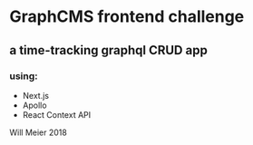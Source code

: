 # GraphCMS frontend challenge

## a time-tracking graphql CRUD app

### using:
- Next.js
- Apollo
- React Context API


Will Meier 2018